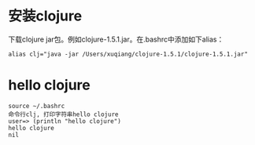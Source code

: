 # 安装clojure

下载clojure jar包。例如clojure-1.5.1.jar。在.bashrc中添加如下alias：

	alias clj="java -jar /Users/xuqiang/clojure-1.5.1/clojure-1.5.1.jar"

# hello clojure

	source ~/.bashrc
	命令行clj, 打印字符串hello clojure
	user=> (println "hello clojure")
	hello clojure
	nil

